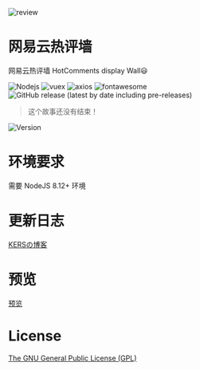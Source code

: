 ![review](https://jsdelivr.pai233.top/gh/pluginskers/cdn/2021/20210427203907.png)

# 网易云热评墙 

网易云热评墙 HotComments display Wall😃

![Nodejs](https://img.shields.io/npm/v/node?label=Nodejs)
![vuex](https://img.shields.io/npm/v/vuex?label=vuex)
![axios](https://img.shields.io/npm/v/axios?label=axios)
![fontawesome](https://img.shields.io/npm/v/fontawesome?label=fontawesome)
![GitHub release (latest by date including pre-releases)](https://img.shields.io/github/v/release/Binaryify/NeteaseCloudMusicApi?include_prereleases&label=API)

> 这个故事还没有结束！

![Version](https://img.shields.io/github/v/release/PluginsKers/NeteaseCloudMusicWall?include_prereleases&label=Version)

# 环境要求 #

需要 NodeJS 8.12+ 环境

# 更新日志 #

[KERSの博客](https://blog.i5res.com/2021/04/06/NeteaseCloudMusicWall/)

# 预览 #

[预览](https://mw.i5res.com/)

# License #

[The GNU General Public License (GPL)](https://github.com/PluginsKers/NeteaseCloudMusicWall/blob/master/LICENSE)

